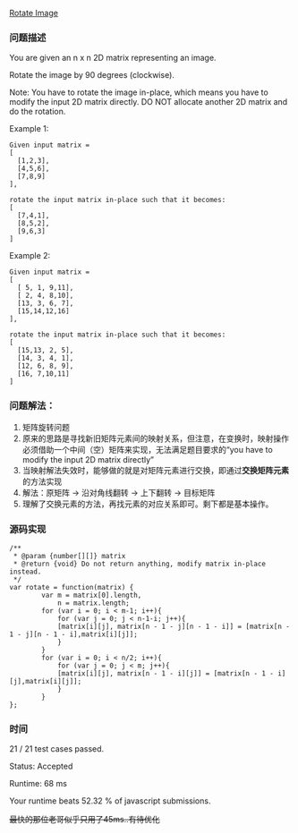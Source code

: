 [Rotate Image](https://leetcode.com/problems/rotate-image/description/)
### 问题描述
You are given an n x n 2D matrix representing an image.

Rotate the image by 90 degrees (clockwise).

Note:
You have to rotate the image in-place, which means you have to modify the input 2D matrix directly. DO NOT allocate another 2D matrix and do the rotation.

Example 1:
```
Given input matrix = 
[
  [1,2,3],
  [4,5,6],
  [7,8,9]
],

rotate the input matrix in-place such that it becomes:
[
  [7,4,1],
  [8,5,2],
  [9,6,3]
]
```
Example 2:
```
Given input matrix =
[
  [ 5, 1, 9,11],
  [ 2, 4, 8,10],
  [13, 3, 6, 7],
  [15,14,12,16]
], 

rotate the input matrix in-place such that it becomes:
[
  [15,13, 2, 5],
  [14, 3, 4, 1],
  [12, 6, 8, 9],
  [16, 7,10,11]
]
```
### 问题解法：
1. 矩阵旋转问题
2. 原来的思路是寻找新旧矩阵元素间的映射关系，但注意，在变换时，映射操作必须借助一个中间（空）矩阵来实现，无法满足题目要求的“you have to modify the input 2D matrix directly”
3. 当映射解法失效时，能够做的就是对矩阵元素进行交换，即通过**交换矩阵元素**的方法实现
4. 解法：原矩阵 → 沿对角线翻转 → 上下翻转 → 目标矩阵
5. 理解了交换元素的方法，再找元素的对应关系即可。剩下都是基本操作。

### 源码实现
```
/**
 * @param {number[][]} matrix
 * @return {void} Do not return anything, modify matrix in-place instead.
 */
var rotate = function(matrix) {
        var m = matrix[0].length,
            n = matrix.length;
        for (var i = 0; i < m-1; i++){
            for (var j = 0; j < n-1-i; j++){
            [matrix[i][j], matrix[n - 1 - j][n - 1 - i]] = [matrix[n - 1 - j][n - 1 - i],matrix[i][j]];
            }
        }
        for (var i = 0; i < n/2; i++){
            for (var j = 0; j < m; j++){
            [matrix[i][j], matrix[n - 1 - i][j]] = [matrix[n - 1 - i][j],matrix[i][j]];
            }
        }
};
```

### 时间

21 / 21 test cases passed.

Status: Accepted

Runtime: 68 ms

Your runtime beats 52.32 % of javascript submissions.

~~最快的那位老哥似乎只用了45ms..有待优化~~
